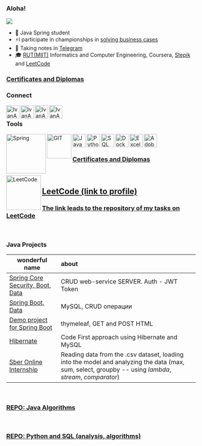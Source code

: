 ### Aloha! 

![](https://komarev.com/ghpvc/?username=IvanAnvi)

- 💪 Java Spring student
- ⚡I participate in championships in [solving business cases](https://github.com/IvanAnvi/wastepaper)
- 📝 Taking notes in [Telegram](https://t.me/notes_inlae)
- 🎓 [RUT(MIIT)](https://www.miit.ru/en) Informatics and Computer Engineering, Coursera, [Stepik](https://stepik.org/users/369769667?auth=registration) and [LeetCode](https://leetcode.com/inlae) 

### [Certificates and Diplomas](https://github.com/IvanAnvi/wastepaper)


### Connect


[<img align="left" alt="IvanAnvi | Instagram" width="35px" src="https://cdn-icons-png.flaticon.com/512/2111/2111463.png" />][instagram]
[<img align="left" alt="IvanAnvi | VK" width="35px" src="https://pngicon.ru/file/uploads/vk.png" />][vk]
[<img align="left" alt="IvanAnvi | TG" width="35px" src="https://mskc.pro/wp-content/uploads/Telegram.svg" />][TG]
[<img align="left" alt="IvanAnvi | GM" width="35px" src="https://cdn-icons-png.flaticon.com/512/281/281769.png" />][GM]

<br />

### Tools

<img align="left" alt="Spring" width="105px" src="https://upload.wikimedia.org/wikipedia/commons/thumb/4/44/Spring_Framework_Logo_2018.svg/1280px-Spring_Framework_Logo_2018.svg.png" />
<img align="left" alt="GIT" width="65px" src="https://upload.wikimedia.org/wikipedia/commons/thumb/6/62/Git-logo-orange.svg/1920px-Git-logo-orange.svg.png" />
<img align="left" alt="Java" width="35px" src="https://upload.wikimedia.org/wikipedia/ru/thumb/3/39/Java_logo.svg/43px-Java_logo.svg.png" />
<img align="left" alt="Python" width="35px" src="https://cdn-icons-png.flaticon.com/512/5968/5968350.png" />
<img align="left" alt="SQL" width="35px" src="https://cdn-icons-png.flaticon.com/512/337/337953.png" />
<img align="left" alt="Docker" width="35px" src="https://cdn-icons-png.flaticon.com/512/5969/5969059.png" />
<img align="left" alt="Excel" width="35px" src="https://cdn-icons-png.flaticon.com/512/732/732220.png" />
<img align="left" alt="AdobeIllustrator" width="35px" src="https://cdn-icons-png.flaticon.com/512/5968/5968472.png" />

<br />
<br />

### [Certificates and Diplomas](https://github.com/IvanAnvi/wastepaper)

<br />

<img align="left" alt="LeetCode" width="92px" src="https://upload.wikimedia.org/wikipedia/commons/thumb/a/ab/LeetCode_logo_white_no_text.svg/188px-LeetCode_logo_white_no_text.svg.png?20200120234911" />

## [LeetCode (link to profile)](https://leetcode.com/inlae/)
### [The link leads to the repository of my tasks on LeetCode](https://github.com/Asterlok/leetcode)
<br />


### Java Projects


| **wonderful name** | **about** |
| -------------------- | :--------------------- |
| [Spring Core Security, Boot, Data](https://github.com/INLAE/moe_kino)|CRUD web-service SERVER. Auth - JWT Token|
| [Spring Boot, Data](https://github.com/Asterlok/spring_data_practice)|MySQL, CRUD операции|
| [Demo project for Spring Boot](https://github.com/INLAE/Spring-education/tree/master/Products_Spring)|thymeleaf, GET and POST HTML|
| [Hibernate](https://github.com/INLAE/Spring-education/tree/master/CodeFirst/src/main/java)|Code First approach using Hibernate and MySQL|
| [Sber Online Internship](https://github.com/INLAE/Spring-education/tree/master/CodeFirst/src/main/java)|Reading data from the  .csv dataset, loading into the model and analyzing the data (max, sum, select, groupby -- using *lambda*, *stream*, *comparator*)|


<br />

### [REPO: Java Algorithms](https://github.com/INLAE/java_education)
<br />

### [REPO: Python and SQL (analysis, algorithms)](https://github.com/Asterlok/python_flow/blob/main/README.md)
<br />




[instagram]: https://www.instagram.com/mulled__wine__/
[vk]: https://vk.com/inlae
[TG]: https://t.me/inlae
[GM]: mailto:anvi.inlae@gmail.com
